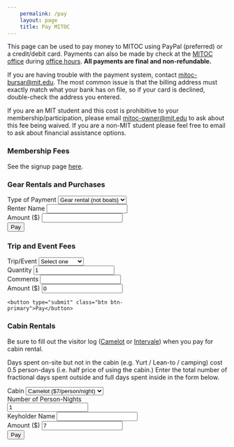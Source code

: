 ```yaml
---
    permalink: /pay
    layout: page
    title: Pay MITOC
---
```


This page can be used to pay money to MITOC using PayPal (preferred) or a credit/debit card. Payments can also be made by check at the [MITOC office](/where-is-mitoc) during [office hours](/calendar). **All payments are final and non-refundable.**

If you are having trouble with the payment system, contact [mitoc-bursar@mit.edu](mailto:mitoc-bursar@mit.edu). The most common issue is that the billing address must exactly match what your bank has on file, so if your card is declined, double-check the address you entered.

If you are an MIT student and this cost is prohibitive to your membership/participation, please email [mitoc-owner@mit.edu](mailto:mitoc-owner@mit.edu) to ask about this fee being waived. If you are a non-MIT student please feel free to email to ask about financial assistance options.

### Membership Fees

See the signup page [here](/join).

### Gear Rentals and Purchases

<div style="width:300px;">
  <form
    action="https://shopmitprd.mit.edu/controller/index.php"
    method="POST"
    target="_blank"
  >
    <input type="hidden" name="merchant_id" value="mit_sao_mitoc" />
    <input type="hidden" name="merchantDefinedData2" value="" />
    <div class="form-group">
      <label for="merchantDefinedData1gear">Type of Payment</label>
      <select
        name="merchantDefinedData1"
        id="merchantDefinedData1gear"
        class="form-control"
      >
        <option value="rental">Gear rental (not boats)</option>
        <option value="gear">Gear purchase</option>
        <option value="canoe">Canoe</option>
        <option value="whitewaterkayak">White Water Kayak</option>
        <option value="seakayak">Sea Kayak</option>
        <option value="other">Other</option>
      </select>
    </div>
    <div class="form-group">
      <label for="merchantDefinedData3gear">Renter Name</label>
      <input
        name="merchantDefinedData3"
        id="merchantDefinedData3gear"
        value=""
        class="form-control"
      />
    </div>
    <div class="form-group">
      <label for="amount">Amount ($)</label>
      <input name="amount" id="amount-gear" class="form-control" />
    </div>
    <button type="submit" class="btn btn-primary">Pay</button>
  </form>
</div>

### Trip and Event Fees

<div style="width:300px;">
  <form
    action="https://shopmitprd.mit.edu/controller/index.php"
    method="POST"
    id="trip_form"
    target="_blank"
  >
    <input
      type="hidden"
      name="merchant_id"
      id="merchant_id"
      value="mit_sao_mitoc"
    />
    <input type="hidden" name="merchantDefinedData1" value="" />
    <div class="form-group">
      <label for="merchantDefinedData2trip">Trip/Event</label>
      <select
        name="merchantDefinedData2"
        id="merchantDefinedData2trip"
        class="form-control"
      >
        <option>Select one</option>
        {% for fee in site.data.trip_fees %}
          <option value="{{ fee.name }}">{{ fee.name }}</option>
        {% endfor %}
      </select>
    </div>
    <div class="form-group">
      <label for="merchantDefinedData4trip">Quantity</label>
      <input
        name="merchantDefinedData4"
        id="merchantDefinedData4trip"
        type="number"
        value="1"
        min="1"
        step="1"
        class="form-control"
      />
    </div>
    <div class="form-group">
      <label for="merchantDefinedData3trip">Comments</label>
      <input
        name="merchantDefinedData3"
        id="merchantDefinedData3trip"
        value=""
        class="form-control"
      />
    </div>
    <div class="form-group">
      <label for="amount">Amount ($)</label>
      <input
        name="amount"
        id="amount"
        value="0"
        class="form-control"
        readonly
      />
    </div>

    <button type="submit" class="btn btn-primary">Pay</button>
  </form>
</div>

### Cabin Rentals

Be sure to fill out the visitor log ([Camelot](https://docs.google.com/spreadsheet/viewform?formkey=dGdFZ1puZ2JiZktNeDNIZ0JXQ09OR1E6MQ#gid=0) or [Intervale](https://docs.google.com/spreadsheet/viewform?formkey=dFE4QTY2XzRLVVllY1VXcVNzWUxHYVE6MQ#gid=0)) when you pay for cabin rental.

Days spent on-site but not in the cabin (e.g. Yurt / Lean-to / camping) cost 0.5 person-days (i.e. half price of using the cabin.) Enter the total number of fractional days spent outside and full days spent inside in the form below.

<div style="width:300px;">
  <form
    action="https://shopmitprd.mit.edu/controller/index.php"
    method="POST"
    id="cabin_form"
    target="_blank"
  >
    <input
      type="hidden"
      name="merchant_id"
      id="merchant_id-cabins"
      value="mit_sao_mitoc"
    />
    <div class="form-group">
      <label for="merchantDefinedData1cabin">Cabin</label>
      <select
        name="merchantDefinedData1"
        id="merchantDefinedData1cabin"
        class="form-control"
      >
        <option value="camelot">Camelot ($7/person/night)</option>
        <option value="intervale">Intervale ($7/person/night)</option>
      </select>
    </div>
    <div class="form-group">
      <label for="merchantDefinedData2cabin">Number of Person-Nights</label>
      <input
        name="merchantDefinedData2"
        id="merchantDefinedData2cabin"
        type="number"
        value="1"
        min="0.5"
        step="0.5"
        class="form-control"
        onkeyup="document.forms['cabin_form'].amount.value = document.forms['cabin_form'].merchantDefinedData2.value * 7.0;"
        onchange="document.forms['cabin_form'].merchantDefinedData2.onkeyup();"
      />
    </div>
    <div class="form-group">
      <label for="merchantDefinedData3cabin">Keyholder Name</label>
      <input
        name="merchantDefinedData3"
        id="merchantDefinedData3cabin"
        value=""
        class="form-control"
      />
    </div>
    <div class="form-group">
      <label for="amount">Amount ($)</label>
      <input
        name="amount"
        id="amount-cabins"
        value="7"
        class="form-control"
        readonly
      />
    </div>
    <button type="submit" class="btn btn-primary">Pay</button>
  </form>
</div>

<script>
    window.addEventListener('DOMContentLoaded', function() {
      load_trip_fees();
    });
</script>

